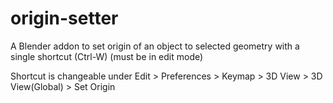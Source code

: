 # origin-setter
A Blender addon to set origin of an object to selected geometry with a single shortcut (Ctrl-W)
(must be in edit mode)


Shortcut is changeable under Edit > Preferences > Keymap > 3D View > 3D View(Global) > Set Origin
